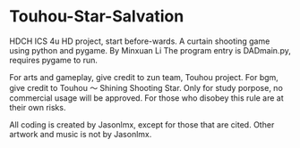 # Touhou-Star-Salvation
HDCH ICS 4u HD project, start before-wards. A curtain shooting game using python and pygame. By Minxuan Li 
The program entry is DADmain.py, requires pygame to run.

For arts and gameplay, give credit to zun team, Touhou project. For bgm, give credit to Touhou ～ Shining Shooting Star.
Only for study porpose, no commercial usage will be approved. For those who disobey this rule are at their own risks.

All coding is created by Jasonlmx, except for those that are cited. Other artwork and music is not by Jasonlmx.
